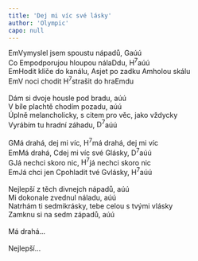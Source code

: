 ```yaml
---
title: 'Dej mi víc své lásky'
author: 'Olympic'
capo: null
---
```


<verse number="1:"></verse><wrapper><chord>Em</chord></wrapper>Vymyslel jsem spoustu nápadů, <wrapper><chord>G</chord></wrapper>aúú<br>
Co <wrapper><chord>Em</chord></wrapper>podporujou hloupou nála<wrapper><chord>D</chord></wrapper>du, <wrapper><chord>H<sup>7</sup></chord></wrapper>aúú<br>
<wrapper><chord>Em</chord></wrapper>Hodit klíče do kanálu, <wrapper><chord>A</chord></wrapper>sjet po zadku <wrapper><chord>Am</chord></wrapper>holou skálu<br>
<wrapper><chord>Em</chord></wrapper>V noci chodit <wrapper><chord>H<sup>7</sup></chord></wrapper>strašit do hra<wrapper><chord>Em</chord></wrapper>du<br>
<br>
<verse number="2:"></verse>Dám si dvoje housle pod bradu, aúú<br>
V bíle plachtě chodím pozadu, aúú<br>
Úplně melancholicky, s citem pro věc, jako vždycky<br>
Vyrábím tu hradní záhadu, <wrapper><chord>D<sup>7</sup></chord></wrapper>aúú<br>
<br>
<verse number="R:"></verse><wrapper><chord>G</chord></wrapper>Má drahá, dej mi víc, <wrapper><chord>H<sup>7</sup></chord></wrapper>má drahá, dej mi víc<br>
<wrapper><chord>Em</chord></wrapper>Má drahá, <wrapper><chord>C</chord></wrapper>dej mi víc své <wrapper><chord>G</chord></wrapper>lásky, <wrapper><chord>D<sup>7</sup></chord></wrapper>aúú<br>
<wrapper><chord>G</chord></wrapper>Já nechci skoro nic, <wrapper><chord>H<sup>7</sup></chord></wrapper>já nechci skoro nic<br>
<wrapper><chord>Em</chord></wrapper>Já chci jen <wrapper><chord>C</chord></wrapper>pohladit tvé <wrapper><chord>G</chord></wrapper>vlásky, <wrapper><chord>H<sup>7</sup></chord></wrapper>aúú<br>
<br>
<verse number="3:"></verse>Nejlepší z těch divnejch nápadů, aúú<br>
Mi dokonale zvednul náladu, aúú<br>
Natrhám ti sedmikrásky, tebe celou s tvými vlásky<br>
Zamknu si na sedm západů, aúú<br>
<br>
<verse number="R:"></verse>Má drahá...<br>
<br>
<verse number="4. = 3:"></verse>Nejlepší...